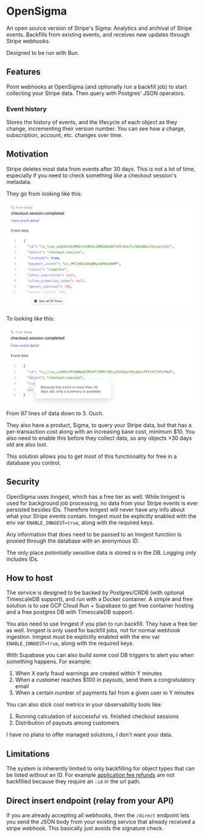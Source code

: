 # OpenSigma

An open source version of Stripe's Sigma: Analytics and archival of Stripe events. Backfills from existing events, and receives new updates through Stripe webhooks.

Designed to be run with Bun.

## Features

Point webhooks at OpenSigma (and optionally run a backfill job) to start collecting your Stripe data. Then query with Postgres' JSON operators.

### Event history

Stores the history of events, and the lifecycle of each object as they change, incrementing their version number. You can see how a charge, subscription, account, etc. changes over time.

## Motivation

Stripe deletes most data from events after 30 days. This is not a lot of time, especially if you need to check something like a checkout session's metadata.

They go from looking like this:

![normal](/assets/normal.png)

To looking like this:

![expired](/assets/expired.png)

From 97 lines of data down to 3. Ouch.

They also have a product, Sigma, to query your Stripe data, but that has a per-transaction cost along with an increasing base cost, minimum $10. You also need to enable this before they collect data, so any objects >30 days old are also lost.

This solution allows you to get most of this functionality for free in a database you control.

## Security

OpenSigma uses Inngest, which has a free tier as well. While Inngest is used for background job processing, no data from your Stripe events is ever persisted besides IDs. Therefore Inngest will never have any info about what your Stripe events contain. Inngest must be explicitly enabled with the env var `ENABLE_INNGEST=true`, along with the required keys.

Any information that does need to be passed to an Inngest function is proxied through the database with an anonymous ID.

The only place *potentially* sensitive data is stored is in the DB. Logging only includes IDs.

## How to host

The service is designed to be backed by Postgres/CRDB (with optional TimescaleDB support), and run with a Docker container. A simple and free solution is to use GCP Cloud Run + Supabase to get free container hosting and a free postgres DB with TimescaleDB support.

You also need to use Inngest if you plan to run backfill. They have a free tier as well. Inngest is only used for backfill jobs, not for normal webhook ingestion. Inngest must be explicitly enabled with the env var `ENABLE_INNGEST=true`, along with the required keys.

With Supabase you can also build some cool DB triggers to alert you when something happens. For example:

1. When X early fraud warnings are created within Y minutes
2. When a customer reaches $100 in payouts, send them a congratulatory email
3. When a certain number of payments fail from a given user in Y minutes


You can also stick cool metrics in your observability tools like:

1. Running calculation of successful vs. finished checkout sessions
2. Distribution of payouts among customers

I have no plans to offer managed solutions, I don't want your data.

## Limitations

The system is inherently limited to only backfilling for object types that can be listed without an ID. For example [application fee refunds](https://stripe.com/docs/api/fee_refunds) are not backfilled because they require an `:id` in the url path.

## Direct insert endpoint (relay from your API)

If you are already accepting all webhooks, then the `/direct` endpoint lets you send the JSON body from your existing service that already received a stripe webhook. This basically just avoids the signature check.
